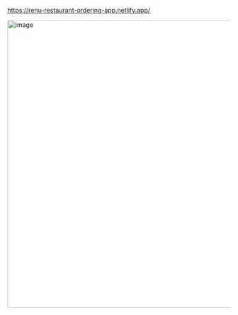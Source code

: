 https://renu-restaurant-ordering-app.netlify.app/


<img width="650" alt="image" src="https://github.com/RevadiSundaram/Scrimba_Projects/assets/47391816/aa8a3f81-8e9f-4d39-b8ac-140c5540461b">
